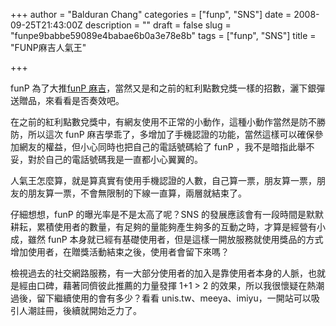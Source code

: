 +++
author = "Balduran Chang"
categories = ["funp", "SNS"]
date = 2008-09-25T21:43:00Z
description = ""
draft = false
slug = "funpe9babbe59089e4babae6b0a3e78e8b"
tags = ["funp", "SNS"]
title = "FUNP麻吉人氣王"

+++


funP 為了大推[funP 麻吉](http://funp.com/people/hotpeople.php)，當然又是和之前的紅利點數兌獎一樣的招數，灑下銀彈送贈品，來看看是否奏效吧。

在之前的紅利點數兌獎中，有網友使用不正常的小動作，這種小動作當然是防不勝防，所以這次 funP 麻吉學乖了，多增加了手機認證的功能，當然這樣可以確保參加網友的權益，但小心同時也把自己的電話號碼給了 funP ，我不是暗指此舉不妥，對於自己的電話號碼我是一直都小心翼翼的。

人氣王怎麼算，就是算真實有使用手機認證的人數，自己算一票，朋友算一票，朋友的朋友算一票，不會無限制的下線一直算，兩層就結束了。

仔細想想，funP 的曝光率是不是太高了呢？SNS 的發展應該會有一段時間是默默耕耘，累積使用者的數量，有足夠的量能夠產生夠多的互動之時，才算是經營有小成，雖然 funP 本身就已經有基礎使用者，但是這樣一開放服務就使用獎品的方式增加使用者，在贈獎活動結束之後，使用者會留下來嗎？

檢視過去的社交網路服務，有一大部分使用者的加入是靠使用者本身的人脈，也就是經由口碑，藉著同儕彼此推薦的力量發揮 1+1 > 2 的效果，所以我很懷疑在熱潮過後，留下繼續使用的會有多少？看看 unis.tw、meeya、imiyu，一開站可以吸引人潮註冊，後續就開始乏力了。

